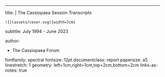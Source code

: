 ---
title: |
    The Cassiopaea Session Transcripts
    
    ![](assets/cover.svg){width=7cm}  
subtitle: July 1994 - June 2023

author:
- The Cassiopaea Forum

fontfamily: spectral
fontsize: 12pt
documentclass: report
papersize: a5
linestretch: 1
geometry: left=1cm,right=1cm,top=2cm,bottom=2cm
links-as-notes: true

